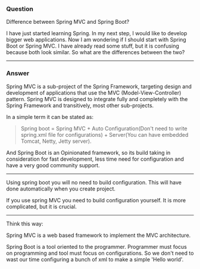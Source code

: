 ### Question
Difference between Spring MVC and Spring Boot?

I have just started learning Spring. In my next step, I would like to develop bigger web applications.
Now I am wondering if I should start with Spring Boot or Spring MVC. I have already read some stuff, but it is confusing because both look similar.
So what are the differences between the two?

---------------

### Answer
Spring MVC is a sub-project of the Spring Framework, targeting design and development of applications that use the MVC (Model-View-Controller) pattern. Spring MVC is designed to integrate fully and completely with the Spring Framework and transitively, most other sub-projects.

In a simple term it can be stated as:

> Spring boot = Spring MVC + Auto Configuration(Don't need to write spring.xml file for configurations) + Server(You can have embedded Tomcat, Netty, Jetty server).

And Spring Boot is an Opinionated framework, so its build taking in consideration for fast development, less time need for configuration and have a very good community support.

-----------
Using spring boot you will no need to build configuration. This will have done automatically when you create project.

If you use spring MVC you need to build configuration yourself. It is more complicated, but it is crucial.

----------

Think this way:

Spring MVC is a web based framework to implement the MVC architecture.

Spring Boot is a tool oriented to the programmer. Programmer must focus on programming and tool must focus on configurations. So we don't need to wast our time configuring a bunch of xml to make a simple 'Hello world'.
